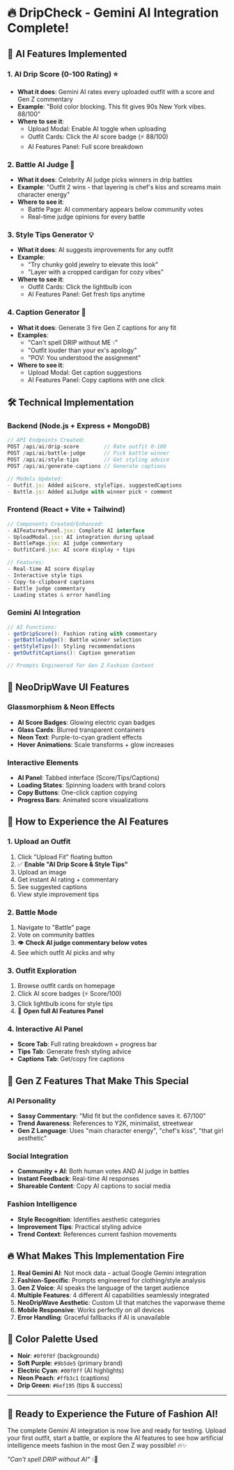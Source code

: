 # 🔥 DripCheck - Gemini AI Integration Complete! 

## 🧠 AI Features Implemented

### 1. **AI Drip Score** (0-100 Rating) ⭐
- **What it does**: Gemini AI rates every uploaded outfit with a score and Gen Z commentary
- **Example**: "Bold color blocking. This fit gives 90s New York vibes. 88/100"
- **Where to see it**: 
  - Upload Modal: Enable AI toggle when uploading
  - Outfit Cards: Click the AI score badge (⚡ 88/100)
  - AI Features Panel: Full score breakdown

### 2. **Battle AI Judge** 🥊
- **What it does**: Celebrity AI judge picks winners in drip battles
- **Example**: "Outfit 2 wins - that layering is chef's kiss and screams main character energy"
- **Where to see it**: 
  - Battle Page: AI commentary appears below community votes
  - Real-time judge opinions for every battle

### 3. **Style Tips Generator** 💡
- **What it does**: AI suggests improvements for any outfit
- **Example**: 
  - "Try chunky gold jewelry to elevate this look"
  - "Layer with a cropped cardigan for cozy vibes"
- **Where to see it**:
  - Outfit Cards: Click the lightbulb icon
  - AI Features Panel: Get fresh tips anytime

### 4. **Caption Generator** 💬
- **What it does**: Generate 3 fire Gen Z captions for any fit
- **Examples**:
  - "Can't spell DRIP without ME 💧"
  - "Outfit louder than your ex's apology"
  - "POV: You understood the assignment"
- **Where to see it**:
  - Upload Modal: Get caption suggestions
  - AI Features Panel: Copy captions with one click

## 🛠️ Technical Implementation

### Backend (Node.js + Express + MongoDB)
```javascript
// API Endpoints Created:
POST /api/ai/drip-score        // Rate outfit 0-100
POST /api/ai/battle-judge      // Pick battle winner
POST /api/ai/style-tips        // Get styling advice
POST /api/ai/generate-captions // Generate captions

// Models Updated:
- Outfit.js: Added aiScore, styleTips, suggestedCaptions
- Battle.js: Added aiJudge with winner pick + comment
```

### Frontend (React + Vite + Tailwind)
```jsx
// Components Created/Enhanced:
- AIFeaturesPanel.jsx: Complete AI interface
- UploadModal.jsx: AI integration during upload
- BattlePage.jsx: AI judge commentary
- OutfitCard.jsx: AI score display + tips

// Features:
- Real-time AI score display
- Interactive style tips
- Copy-to-clipboard captions
- Battle judge commentary
- Loading states & error handling
```

### Gemini AI Integration
```javascript
// AI Functions:
- getDripScore(): Fashion rating with commentary
- getBattleJudge(): Battle winner selection
- getStyleTips(): Styling recommendations
- getOutfitCaptions(): Caption generation

// Prompts Engineered for Gen Z Fashion Context
```

## 🎨 NeoDripWave UI Features

### Glassmorphism & Neon Effects
- **AI Score Badges**: Glowing electric cyan badges
- **Glass Cards**: Blurred transparent containers
- **Neon Text**: Purple-to-cyan gradient effects
- **Hover Animations**: Scale transforms + glow increases

### Interactive Elements
- **AI Panel**: Tabbed interface (Score/Tips/Captions)
- **Loading States**: Spinning loaders with brand colors
- **Copy Buttons**: One-click caption copying
- **Progress Bars**: Animated score visualizations

## 🚀 How to Experience the AI Features

### 1. Upload an Outfit
1. Click "Upload Fit" floating button
2. ✅ **Enable "AI Drip Score & Style Tips"**
3. Upload an image
4. Get instant AI rating + commentary
5. See suggested captions
6. View style improvement tips

### 2. Battle Mode
1. Navigate to "Battle" page
2. Vote on community battles
3. 👁️ **Check AI judge commentary below votes**
4. See which outfit AI picks and why

### 3. Outfit Exploration
1. Browse outfit cards on homepage
2. Click AI score badges (⚡ Score/100)
3. Click lightbulb icons for style tips
4. 🎯 **Open full AI Features Panel**

### 4. Interactive AI Panel
- **Score Tab**: Full rating breakdown + progress bar
- **Tips Tab**: Generate fresh styling advice
- **Captions Tab**: Get/copy fire captions

## 🎯 Gen Z Features That Make This Special

### AI Personality
- **Sassy Commentary**: "Mid fit but the confidence saves it. 67/100"
- **Trend Awareness**: References to Y2K, minimalist, streetwear
- **Gen Z Language**: Uses "main character energy", "chef's kiss", "that girl aesthetic"

### Social Integration
- **Community + AI**: Both human votes AND AI judge in battles
- **Instant Feedback**: Real-time AI responses
- **Shareable Content**: Copy AI captions to social media

### Fashion Intelligence
- **Style Recognition**: Identifies aesthetic categories
- **Improvement Tips**: Practical styling advice
- **Trend Context**: References current fashion movements

## 🔥 What Makes This Implementation Fire

1. **Real Gemini AI**: Not mock data - actual Google Gemini integration
2. **Fashion-Specific**: Prompts engineered for clothing/style analysis
3. **Gen Z Voice**: AI speaks the language of the target audience
4. **Multiple Features**: 4 different AI capabilities seamlessly integrated
5. **NeoDripWave Aesthetic**: Custom UI that matches the vaporwave theme
6. **Mobile Responsive**: Works perfectly on all devices
7. **Error Handling**: Graceful fallbacks if AI is unavailable

## 🎨 Color Palette Used
- **Noir**: `#0f0f0f` (backgrounds)
- **Soft Purple**: `#9b5de5` (primary brand)
- **Electric Cyan**: `#00f0ff` (AI highlights)
- **Neon Peach**: `#ffb3c1` (captions)
- **Drip Green**: `#6ef195` (tips & success)

---

## 🌟 Ready to Experience the Future of Fashion AI!

The complete Gemini AI integration is now live and ready for testing. Upload your first outfit, start a battle, or explore the AI features to see how artificial intelligence meets fashion in the most Gen Z way possible! 🔥✨

*"Can't spell DRIP without AI"* 💧🧠

